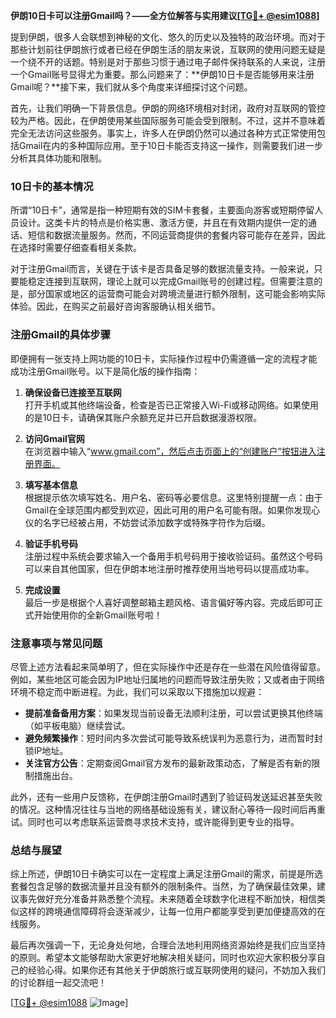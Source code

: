 **伊朗10日卡可以注册Gmail吗？——全方位解答与实用建议[[TG💪+ @esim1088](https://t.me/s/esim1088)]**

提到伊朗，很多人会联想到神秘的文化、悠久的历史以及独特的政治环境。而对于那些计划前往伊朗旅行或者已经在伊朗生活的朋友来说，互联网的使用问题无疑是一个绕不开的话题。特别是对于那些习惯于通过电子邮件保持联系的人来说，注册一个Gmail账号显得尤为重要。那么问题来了：**伊朗10日卡是否能够用来注册Gmail呢？**接下来，我们就从多个角度来详细探讨这个问题。

首先，让我们明确一下背景信息。伊朗的网络环境相对封闭，政府对互联网的管控较为严格。因此，在伊朗使用某些国际服务可能会受到限制。不过，这并不意味着完全无法访问这些服务。事实上，许多人在伊朗仍然可以通过各种方式正常使用包括Gmail在内的多种国际应用。至于10日卡能否支持这一操作，则需要我们进一步分析其具体功能和限制。

### **10日卡的基本情况**

所谓“10日卡”，通常是指一种短期有效的SIM卡套餐，主要面向游客或短期停留人员设计。这类卡片的特点是价格实惠、激活方便，并且在有效期内提供一定的通话、短信和数据流量服务。然而，不同运营商提供的套餐内容可能存在差异，因此在选择时需要仔细查看相关条款。

对于注册Gmail而言，关键在于该卡是否具备足够的数据流量支持。一般来说，只要能稳定连接到互联网，理论上就可以完成Gmail账号的创建过程。但需要注意的是，部分国家或地区的运营商可能会对跨境流量进行额外限制，这可能会影响实际体验。因此，在购买之前最好咨询客服确认相关细节。

### **注册Gmail的具体步骤**

即便拥有一张支持上网功能的10日卡，实际操作过程中仍需遵循一定的流程才能成功注册Gmail账号。以下是简化版的操作指南：

1. **确保设备已连接至互联网**  
   打开手机或其他终端设备，检查是否已正常接入Wi-Fi或移动网络。如果使用的是10日卡，请确保其账户余额充足并已开启数据漫游权限。

2. **访问Gmail官网**  
   在浏览器中输入“www.gmail.com”，然后点击页面上的“创建账户”按钮进入注册界面。

3. **填写基本信息**  
   根据提示依次填写姓名、用户名、密码等必要信息。这里特别提醒一点：由于Gmail在全球范围内都受到欢迎，因此可用的用户名可能有限。如果你发现心仪的名字已经被占用，不妨尝试添加数字或特殊字符作为后缀。

4. **验证手机号码**  
   注册过程中系统会要求输入一个备用手机号码用于接收验证码。虽然这个号码可以来自其他国家，但在伊朗本地注册时推荐使用当地号码以提高成功率。

5. **完成设置**  
   最后一步是根据个人喜好调整邮箱主题风格、语言偏好等内容。完成后即可正式开始使用你的全新Gmail账号啦！

### **注意事项与常见问题**

尽管上述方法看起来简单明了，但在实际操作中还是存在一些潜在风险值得留意。例如，某些地区可能会因为IP地址归属地的问题而导致注册失败；又或者由于网络环境不稳定而中断进程。为此，我们可以采取以下措施加以规避：

- **提前准备备用方案**：如果发现当前设备无法顺利注册，可以尝试更换其他终端（如平板电脑）继续尝试。
- **避免频繁操作**：短时间内多次尝试可能导致系统误判为恶意行为，进而暂时封锁IP地址。
- **关注官方公告**：定期查阅Gmail官方发布的最新政策动态，了解是否有新的限制措施出台。

此外，还有一些用户反馈称，在伊朗注册Gmail时遇到了验证码发送延迟甚至失败的情况。这种情况往往与当地的网络基础设施有关，建议耐心等待一段时间后再重试。同时也可以考虑联系运营商寻求技术支持，或许能得到更专业的指导。

### **总结与展望**

综上所述，伊朗10日卡确实可以在一定程度上满足注册Gmail的需求，前提是所选套餐包含足够的数据流量并且没有额外的限制条件。当然，为了确保最佳效果，建议事先做好充分准备并熟悉整个流程。未来随着全球数字化进程不断加快，相信类似这样的跨境通信障碍将会逐渐减少，让每一位用户都能享受到更加便捷高效的在线服务。

最后再次强调一下，无论身处何地，合理合法地利用网络资源始终是我们应当坚持的原则。希望本文能够帮助大家更好地解决相关疑问，同时也欢迎大家积极分享自己的经验心得。如果你还有其他关于伊朗旅行或互联网使用的疑问，不妨加入我们的讨论群组一起交流吧！

[[TG💪+ @esim1088](https://t.me/s/esim1088) ![Image](https://i.postimg.cc/4NQfJmqS/Snipaste-2025-05-13-00-14-12.png)]